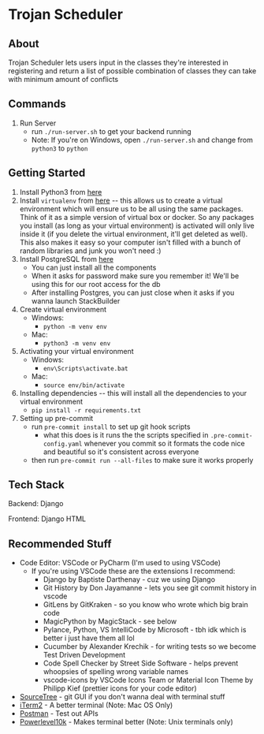 # Trojan Scheduler

## About

Trojan Scheduler lets users input in the classes they're interested in registering and return a list of possible combination of classes they can take with minimum amount of conflicts

## Commands

1. Run Server
   - run `./run-server.sh` to get your backend running
   - Note: If you're on Windows, open `./run-server.sh` and change from `python3` to `python`

## Getting Started

1. Install Python3 from [here](https://www.python.org/downloads/)
2. Install `virtualenv` from [here](https://pypi.org/project/virtualenv/) -- this allows us to create a virtual environment which will ensure us to be all using the same packages. Think of it as a simple version of virtual box or docker. So any packages you install (as long as your virtual environment) is activated will only live inside it (if you delete the virtual environment, it'll get deleted as well). This also makes it easy so your computer isn't filled with a bunch of random libraries and junk you won't need :)
3. Install PostgreSQL from [here](https://www.enterprisedb.com/downloads/postgres-postgresql-downloads)
   - You can just install all the components
   - When it asks for password make sure you remember it! We'll be using this for our root access for the db
   - After installing Postgres, you can just close when it asks if you wanna launch StackBuilder
4. Create virtual environment
   - Windows:
     - `python -m venv env`
   - Mac:
     - `python3 -m venv env`
5. Activating your virtual environment
   - Windows:
     - `env\Scripts\activate.bat`
   - Mac:
     - `source env/bin/activate`
6. Installing dependencies -- this will install all the dependencies to your virtual environment
   - `pip install -r requirements.txt`
7. Setting up pre-commit
   - run `pre-commit install` to set up git hook scripts
     - what this does is it runs the the scripts specified in `.pre-commit-config.yaml` whenever you commit so it formats the code nice and beautiful so it's consistent across everyone
   - then run `pre-commit run --all-files` to make sure it works properly

## Tech Stack

Backend: Django

Frontend: Django HTML

## Recommended Stuff

- Code Editor: VSCode or PyCharm (I'm used to using VSCode)
  - If you're using VSCode these are the extensions I recommend:
    - Django by Baptiste Darthenay - cuz we using Django
    - Git History by Don Jayamanne - lets you see git commit history in vscode
    - GitLens by GitKraken - so you know who wrote which big brain code
    - MagicPython by MagicStack - see below
    - Pylance, Python, VS IntelliCode by Microsoft - tbh idk which is better i just have them all lol
    - Cucumber by Alexander Krechik - for writing tests so we become Test Driven Development
    - Code Spell Checker by Street Side Software - helps prevent whoopsies of spelling wrong variable names
    - vscode-icons by VSCode Icons Team or Material Icon Theme by Philipp Kief (prettier icons for your code editor)
- [SourceTree](https://www.atlassian.com/software/sourcetree) - git GUI if you don't wanna deal with terminal stuff
- [iTerm2](https://iterm2.com/) - A better terminal (Note: Mac OS Only)
- [Postman](https://www.postman.com/) - Test out APIs
- [Powerlevel10k](https://github.com/romkatv/powerlevel10k) - Makes terminal better (Note: Unix terminals only)
